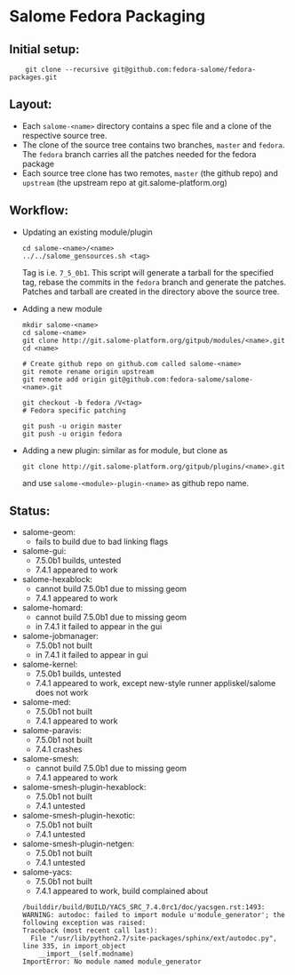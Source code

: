 Salome Fedora Packaging
=======================

Initial setup:
--------------
```
    git clone --recursive git@github.com:fedora-salome/fedora-packages.git
```

Layout:
-------

* Each `salome-<name>` directory contains a spec file and a clone of the
  respective source tree.
* The clone of the source tree contains two branches, `master` and `fedora`.
  The `fedora` branch carries all the patches needed for the fedora package
* Each source tree clone has two remotes, `master` (the github repo) and
  `upstream` (the upstream repo at git.salome-platform.org)

Workflow:
---------

* Updating an existing module/plugin
    ```
    cd salome-<name>/<name>
    ../../salome_gensources.sh <tag>
    ```
  Tag is i.e. `7_5_0b1`. This script will generate a tarball for the specified
  tag, rebase the commits in the `fedora` branch and generate the patches.
  Patches and tarball are created in the directory above the source tree.

* Adding a new module
    ```
    mkdir salome-<name>
    cd salome-<name>
    git clone http://git.salome-platform.org/gitpub/modules/<name>.git
    cd <name>

    # Create github repo on github.com called salome-<name>
    git remote rename origin upstream
    git remote add origin git@github.com:fedora-salome/salome-<name>.git

    git checkout -b fedora /V<tag>
    # Fedora specific patching

    git push -u origin master
    git push -u origin fedora
    ```
* Adding a new plugin: similar as for module, but clone as
    ```
    git clone http://git.salome-platform.org/gitpub/plugins/<name>.git
    ```
  and use `salome-<module>-plugin-<name>` as github repo name.

Status:
-------
* salome-geom:
    - fails to build due to bad linking flags
* salome-gui:
    - 7.5.0b1 builds, untested
    - 7.4.1 appeared to work
* salome-hexablock:
    - cannot build 7.5.0b1 due to missing geom
    - 7.4.1 appeared to work
* salome-homard:
    - cannot build 7.5.0b1 due to missing geom
    - in 7.4.1 it failed to appear in the gui
* salome-jobmanager:
    - 7.5.0b1 not built
    - in 7.4.1 it failed to appear in gui
* salome-kernel:
    - 7.5.0b1 builds, untested
    - 7.4.1 appeared to work, except new-style runner appliskel/salome does not work
* salome-med:
    - 7.5.0b1 not built
    - 7.4.1 appeared to work
* salome-paravis:
    - 7.5.0b1 not built
    - 7.4.1 crashes
* salome-smesh:
    - cannot build 7.5.0b1 due to missing geom
    - 7.4.1 appeared to work
* salome-smesh-plugin-hexablock:
    - 7.5.0b1 not built
    - 7.4.1 untested
* salome-smesh-plugin-hexotic:
    - 7.5.0b1 not built
    - 7.4.1 untested
* salome-smesh-plugin-netgen:
    - 7.5.0b1 not built
    - 7.4.1 untested
* salome-yacs:
    - 7.5.0b1 not built
    - 7.4.1 appeared to work, build complained about
    ```
    /builddir/build/BUILD/YACS_SRC_7.4.0rc1/doc/yacsgen.rst:1493: WARNING: autodoc: failed to import module u'module_generator'; the following exception was raised:
    Traceback (most recent call last):
      File "/usr/lib/python2.7/site-packages/sphinx/ext/autodoc.py", line 335, in import_object
        __import__(self.modname)
    ImportError: No module named module_generator
    ```
 